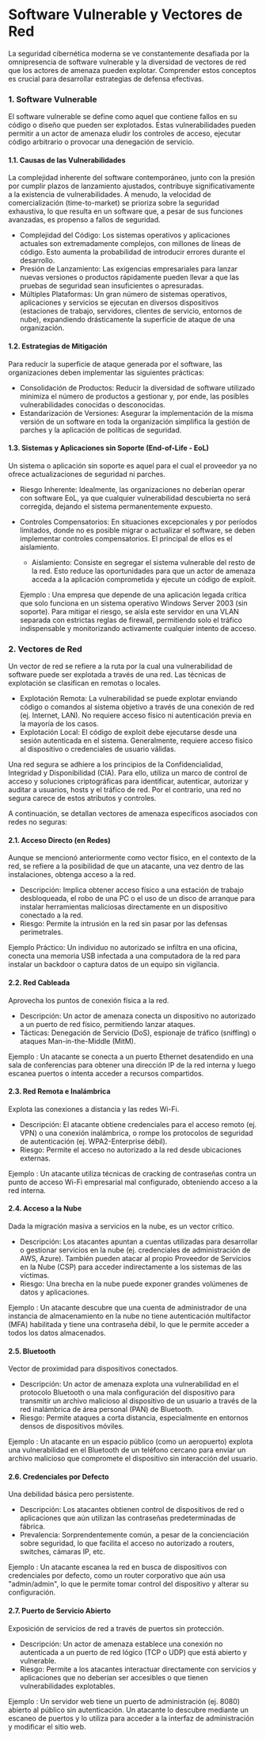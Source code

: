 # Software Vulnerable y Vectores de Red

La seguridad cibernética moderna se ve constantemente desafiada por la omnipresencia de software vulnerable y la diversidad de vectores de red que los actores de amenaza pueden explotar. Comprender estos conceptos es crucial para desarrollar estrategias de defensa efectivas.

### 1. Software Vulnerable

El software vulnerable se define como aquel que contiene fallos en su código o diseño que pueden ser explotados. Estas vulnerabilidades pueden permitir a un actor de amenaza eludir los controles de acceso, ejecutar código arbitrario o provocar una denegación de servicio.

#### 1.1. Causas de las Vulnerabilidades

La complejidad inherente del software contemporáneo, junto con la presión por cumplir plazos de lanzamiento ajustados, contribuye significativamente a la existencia de vulnerabilidades. A menudo, la velocidad de comercialización (time-to-market) se prioriza sobre la seguridad exhaustiva, lo que resulta en un software que, a pesar de sus funciones avanzadas, es propenso a fallos de seguridad.

* Complejidad del Código: Los sistemas operativos y aplicaciones actuales son extremadamente complejos, con millones de líneas de código. Esto aumenta la probabilidad de introducir errores durante el desarrollo.
* Presión de Lanzamiento: Las exigencias empresariales para lanzar nuevas versiones o productos rápidamente pueden llevar a que las pruebas de seguridad sean insuficientes o apresuradas.
* Múltiples Plataformas: Un gran número de sistemas operativos, aplicaciones y servicios se ejecutan en diversos dispositivos (estaciones de trabajo, servidores, clientes de servicio, entornos de nube), expandiendo drásticamente la superficie de ataque de una organización.

#### 1.2. Estrategias de Mitigación

Para reducir la superficie de ataque generada por el software, las organizaciones deben implementar las siguientes prácticas:

* Consolidación de Productos: Reducir la diversidad de software utilizado minimiza el número de productos a gestionar y, por ende, las posibles vulnerabilidades conocidas o desconocidas.
* Estandarización de Versiones: Asegurar la implementación de la misma versión de un software en toda la organización simplifica la gestión de parches y la aplicación de políticas de seguridad.

#### 1.3. Sistemas y Aplicaciones sin Soporte (End-of-Life - EoL)

Un sistema o aplicación sin soporte es aquel para el cual el proveedor ya no ofrece actualizaciones de seguridad ni parches.

* Riesgo Inherente: Idealmente, las organizaciones no deberían operar con software EoL, ya que cualquier vulnerabilidad descubierta no será corregida, dejando el sistema permanentemente expuesto.
*   Controles Compensatorios: En situaciones excepcionales y por períodos limitados, donde no es posible migrar o actualizar el software, se deben implementar controles compensatorios. El principal de ellos es el aislamiento.

    * Aislamiento: Consiste en segregar el sistema vulnerable del resto de la red. Esto reduce las oportunidades para que un actor de amenaza acceda a la aplicación comprometida y ejecute un código de exploit.

    Ejemplo : Una empresa que depende de una aplicación legada crítica que solo funciona en un sistema operativo Windows Server 2003 (sin soporte). Para mitigar el riesgo, se aísla este servidor en una VLAN separada con estrictas reglas de firewall, permitiendo solo el tráfico indispensable y monitorizando activamente cualquier intento de acceso.

### 2. Vectores de Red

Un vector de red se refiere a la ruta por la cual una vulnerabilidad de software puede ser explotada a través de una red. Las técnicas de explotación se clasifican en remotas o locales.

* Explotación Remota: La vulnerabilidad se puede explotar enviando código o comandos al sistema objetivo a través de una conexión de red (ej. Internet, LAN). No requiere acceso físico ni autenticación previa en la mayoría de los casos.
* Explotación Local: El código de exploit debe ejecutarse desde una sesión autenticada en el sistema. Generalmente, requiere acceso físico al dispositivo o credenciales de usuario válidas.

Una red segura se adhiere a los principios de la Confidencialidad, Integridad y Disponibilidad (CIA). Para ello, utiliza un marco de control de acceso y soluciones criptográficas para identificar, autenticar, autorizar y auditar a usuarios, hosts y el tráfico de red. Por el contrario, una red no segura carece de estos atributos y controles.

A continuación, se detallan vectores de amenaza específicos asociados con redes no seguras:

#### 2.1. Acceso Directo (en Redes)

Aunque se mencionó anteriormente como vector físico, en el contexto de la red, se refiere a la posibilidad de que un atacante, una vez dentro de las instalaciones, obtenga acceso a la red.

* Descripción: Implica obtener acceso físico a una estación de trabajo desbloqueada, el robo de una PC o el uso de un disco de arranque para instalar herramientas maliciosas directamente en un dispositivo conectado a la red.
* Riesgo: Permite la intrusión en la red sin pasar por las defensas perimetrales.

Ejemplo Práctico: Un individuo no autorizado se infiltra en una oficina, conecta una memoria USB infectada a una computadora de la red para instalar un backdoor o captura datos de un equipo sin vigilancia.

#### 2.2. Red Cableada

Aprovecha los puntos de conexión física a la red.

* Descripción: Un actor de amenaza conecta un dispositivo no autorizado a un puerto de red físico, permitiendo lanzar ataques.
* Tácticas: Denegación de Servicio (DoS), espionaje de tráfico (sniffing) o ataques Man-in-the-Middle (MitM).

Ejemplo : Un atacante se conecta a un puerto Ethernet desatendido en una sala de conferencias para obtener una dirección IP de la red interna y luego escanea puertos o intenta acceder a recursos compartidos.

#### 2.3. Red Remota e Inalámbrica

Explota las conexiones a distancia y las redes Wi-Fi.

* Descripción: El atacante obtiene credenciales para el acceso remoto (ej. VPN) o una conexión inalámbrica, o rompe los protocolos de seguridad de autenticación (ej. WPA2-Enterprise débil).
* Riesgo: Permite el acceso no autorizado a la red desde ubicaciones externas.

Ejemplo : Un atacante utiliza técnicas de cracking de contraseñas contra un punto de acceso Wi-Fi empresarial mal configurado, obteniendo acceso a la red interna.

#### 2.4. Acceso a la Nube

Dada la migración masiva a servicios en la nube, es un vector crítico.

* Descripción: Los atacantes apuntan a cuentas utilizadas para desarrollar o gestionar servicios en la nube (ej. credenciales de administración de AWS, Azure). También pueden atacar al propio Proveedor de Servicios en la Nube (CSP) para acceder indirectamente a los sistemas de las víctimas.
* Riesgo: Una brecha en la nube puede exponer grandes volúmenes de datos y aplicaciones.

Ejemplo : Un atacante descubre que una cuenta de administrador de una instancia de almacenamiento en la nube no tiene autenticación multifactor (MFA) habilitada y tiene una contraseña débil, lo que le permite acceder a todos los datos almacenados.

#### 2.5. Bluetooth

Vector de proximidad para dispositivos conectados.

* Descripción: Un actor de amenaza explota una vulnerabilidad en el protocolo Bluetooth o una mala configuración del dispositivo para transmitir un archivo malicioso al dispositivo de un usuario a través de la red inalámbrica de área personal (PAN) de Bluetooth.
* Riesgo: Permite ataques a corta distancia, especialmente en entornos densos de dispositivos móviles.

Ejemplo : Un atacante en un espacio público (como un aeropuerto) explota una vulnerabilidad en el Bluetooth de un teléfono cercano para enviar un archivo malicioso que compromete el dispositivo sin interacción del usuario.

#### 2.6. Credenciales por Defecto

Una debilidad básica pero persistente.

* Descripción: Los atacantes obtienen control de dispositivos de red o aplicaciones que aún utilizan las contraseñas predeterminadas de fábrica.
* Prevalencia: Sorprendentemente común, a pesar de la concienciación sobre seguridad, lo que facilita el acceso no autorizado a routers, switches, cámaras IP, etc.

Ejemplo : Un atacante escanea la red en busca de dispositivos con credenciales por defecto, como un router corporativo que aún usa "admin/admin", lo que le permite tomar control del dispositivo y alterar su configuración.

#### 2.7. Puerto de Servicio Abierto

Exposición de servicios de red a través de puertos sin protección.

* Descripción: Un actor de amenaza establece una conexión no autenticada a un puerto de red lógico (TCP o UDP) que está abierto y vulnerable.
* Riesgo: Permite a los atacantes interactuar directamente con servicios y aplicaciones que no deberían ser accesibles o que tienen vulnerabilidades explotables.

Ejemplo : Un servidor web tiene un puerto de administración (ej. 8080) abierto al público sin autenticación. Un atacante lo descubre mediante un escaneo de puertos y lo utiliza para acceder a la interfaz de administración y modificar el sitio web.

